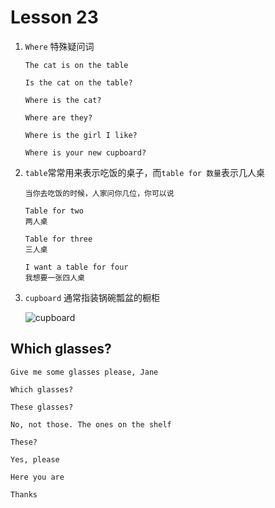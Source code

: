 # Lesson 23

1. `Where` 特殊疑问词

   ```
   The cat is on the table

   Is the cat on the table?

   Where is the cat?

   Where are they?

   Where is the girl I like?

   Where is your new cupboard?
   ```

2. `table`常常用来表示吃饭的桌子，而`table for 数量`表示几人桌

   ```
   当你去吃饭的时候，人家问你几位，你可以说

   Table for two
   两人桌

   Table for three
   三人桌

   I want a table for four
   我想要一张四人桌
   ```

3. `cupboard` 通常指装锅碗瓢盆的橱柜

   ![cupboard](http://120.25.124.101:9111/EImages/Lesson23/cupboard.png)

## Which glasses?

```
Give me some glasses please, Jane

Which glasses?

These glasses?

No, not those. The ones on the shelf

These?

Yes, please

Here you are

Thanks
```
